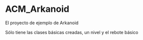 # ACM_Arkanoid
El proyecto de ejemplo de Arkanoid

Sólo tiene las clases básicas creadas, un nivel y el rebote básico
